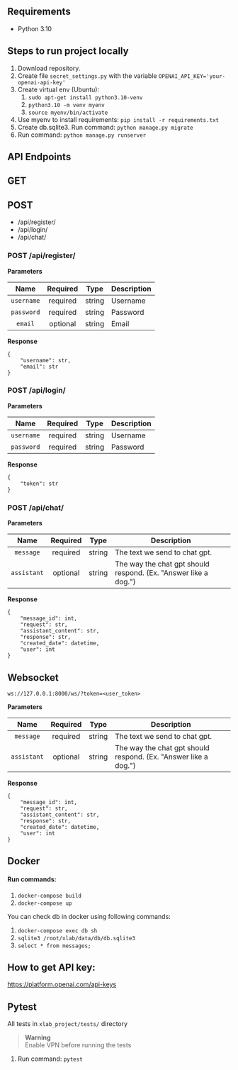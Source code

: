 ## Requirements
* Python 3.10

## Steps to run project locally
1. Download repository.
2. Create file `secret_settings.py` with the variable `OPENAI_API_KEY='your-openai-api-key'`
3. Create virtual env (Ubuntu):
   1. `sudo apt-get install python3.10-venv`
   2. `python3.10 -m venv myenv`
   3. `source myenv/bin/activate`
4. Use myenv to install requirements: `pip install -r requirements.txt`
5. Create db.sqlite3. Run command: `python manage.py migrate`
6. Run command: `python manage.py runserver`


## API Endpoints
## GET
## POST
* /api/register/
* /api/login/
* /api/chat/

### POST /api/register/

**Parameters**

|    Name    | Required |  Type  | Description |
|:----------:|:--------:|:------:|-------------|
| `username` | required | string | Username    |
| `password` | required | string | Password    |
| `email`    | optional | string | Email       |
**Response**
```
{
    "username": str,
    "email": str
}
```

### POST /api/login/

**Parameters**

|    Name    | Required |  Type  | Description |
|:----------:|:--------:|:------:|-------------|
| `username` | required | string | Username    |
| `password` | required | string | Password    |
**Response**
```
{
    "token": str
}
```

### POST /api/chat/

**Parameters**

|    Name     | Required |  Type  | Description                                                     |
|:-----------:|:--------:|:------:|-----------------------------------------------------------------|
|  `message`  | required | string | The text we send to chat gpt.                                   |
| `assistant` | optional | string | The way the chat gpt should respond. (Ex. "Answer like a dog.") |
**Response**
```
{
    "message_id": int,
    "request": str,
    "assistant_content": str,
    "response": str,
    "created_date": datetime,
    "user": int
}
```

## Websocket
`ws://127.0.0.1:8000/ws/?token=<user_token>`

**Parameters**

|    Name     | Required |  Type  | Description                                                     |
|:-----------:|:--------:|:------:|-----------------------------------------------------------------|
|  `message`  | required | string | The text we send to chat gpt.                                   |
| `assistant` | optional | string | The way the chat gpt should respond. (Ex. "Answer like a dog.") |
**Response**
```
{
    "message_id": int,
    "request": str,
    "assistant_content": str,
    "response": str,
    "created_date": datetime,
    "user": int
}
```

## Docker
#### Run commands:
1. `docker-compose build`
2. `docker-compose up`

You can check db in docker using following commands:
1. `docker-compose exec db sh`
2. `sqlite3 /root/xlab/data/db/db.sqlite3`
3. `select * from messages;`

## How to get API key:
https://platform.openai.com/api-keys

## Pytest
All tests in `xlab_project/tests/` directory 

> **Warning**  
> Enable VPN before running the tests

1. Run command: `pytest`
